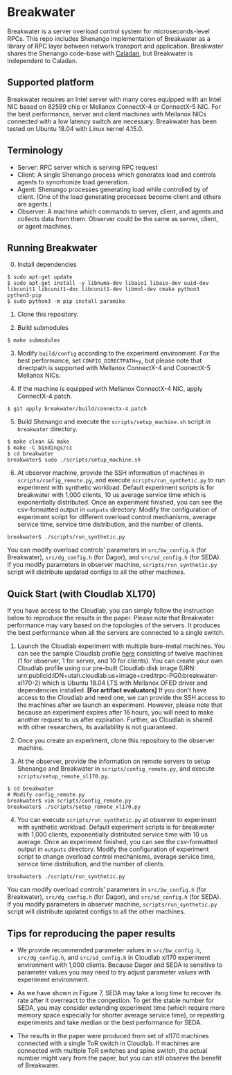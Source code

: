 # Breakwater
Breakwater is a server overload control system for
microseconds-level RPCs. This repo includes 
Shenango implementation of Breakwater as a library of
RPC layer between network transport and application.
Breakwater shares the Shenango code-base with
[Caladan](https://github.com/joshuafried/caladan-ae),
but Breakwater is independent to Caladan.

## Supported platform
Breakwater requires an Intel server with many cores equipped
with an Intel NIC based on 82599 chip or Mellanox ConnectX-4
or ConnectX-5 NIC. For the best performance,
server and client machines with Mellanox NICs connected with
a low latency switch are necessary. Breakwater has been tested
on Ubuntu 18.04 with Linux kernel 4.15.0.

## Terminology
- Server: RPC server which is serving RPC request
- Client: A single Shenango process which generates load and
controls agents to syncrhonize load generation. 
- Agent: Shenango processes generating load while controlled by
of client. (One of the load generating processes become client
and others are agents.)
- Observer: A machine which commands to server, client, and agents
and collects data from them. Observer could be the same as server,
client, or agent machines.

## Running Breakwater
0. Install dependencies
```
$ sudo apt-get update
$ sudo apt-get install -y libnuma-dev libaio1 libaio-dev uuid-dev libcunit1 libcunit1-doc libcunit1-dev libmnl-dev cmake python3 python3-pip
$ sudo python3 -m pip install paramiko
```

1. Clone this repository.

2. Build submodules
```
$ make submodules
```

3. Modify `build/config` according to the experiment environment.
For the best performance, set `CONFIG_DIRECTPATH=y`, but please
note that directpath is supported with Mellanox ConnectX-4 and
CoonectX-5 Mellanox NICs.

4. If the machine is equipped with Mellanox ConnectX-4 NIC,
apply ConnectX-4 patch.
```
$ git apply breakwater/build/connectx-4.patch
```

5. Build Shenango and execute the 
`scripts/setup_machine.sh` script in `breakwater` directory.
```
$ make clean && make
$ make -C bindings/cc
$ cd breakwater
breakwater$ sudo ./scripts/setup_machine.sh
```

6. At observer machine, provide the SSH information of machines in
`scripts/config_remote.py`, and execute `scripts/run_synthetic.py`
to run experiment with synthetic workload.  Default experiment
scripts is for breakwater with 1,000 clients, 10 us average service
time which is exponentially distributed. Once an experiment
finished, you can see the csv-formatted output in `outputs`
directory. Modify the configuration of experiment script for
different overload control mechanisms, average service time,
service time distribution, and the number of clients.
```
breakwater$ ./scripts/run_synthetic.py
```
You can modify overload controls' parameters in
`src/bw_config.h` (for Breakwater), `src/dg_config.h` (for Dagor),
and `src/sd_config.h` (for SEDA). If you modify parameters in
observer machine, `scripts/run_synthetic.py` script will distribute
updated configs to all the other machines.

## Quick Start (with Cloudlab XL170)
If you have access to the Cloudlab, you can simply follow the
instruction below to reproduce the results in the paper.
Please note that Breakwater performance may vary based on the
topologies of the servers. It produces the best performance
when all the servers are connected to a single switch.

1. Launch the Cloudlab experiment with multiple bare-metal
machines. You can see the sample Cloudlab profile [here](
https://www.cloudlab.us/p/CreditRPC/breakwater-xl170)
consisting of twelve machines (1 for observer, 1 for server,
and 10 for clients).
You can create your own Cloudlab profile using our pre-built
Cloudlab disk image (URN:
urn:publicid:IDN+utah.cloudlab.us+image+creditrpc-PG0:breakwater-xl170-2)
which is Ubuntu 18.04 LTS with Mellanox OFED driver and
dependencies installed.
**[For artifact evaluators]** If you
don't have access to the Cloudlab and need one, we can provide
the SSH access to the machines after we launch an experiment.
However, please note that because an experiment expires after 16 hours,
you will need to make another request to us after expiration.
Further, as Cloudlab is shared with other researchers, its
availability is not guaranteed.

2. Once you create an experiment, clone this repository to the
observer machine.

3. At the observer, provide the information on remote servers to
setup Shenango and Breakwater in `scripts/config_remote.py`, and
execute `scripts/setup_remote_xl170.py`.
```
$ cd breakwater
# Modify config_remote.py
breakwater$ vim scripts/config_remote.py
breakwater$ ./scripts/setup_remote_xl170.py
```

4. You can execute `scripts/run_synthetic.py` at observer to experiment
with synthetic workload. Default experiment scripts is for breakwater
with 1,000 clients, exponentially distributed service time with 10 us
average. Once an experiment finished, you can
see the csv-formatted output in `outputs` directory. Modify the
configuration of experiment script to change overload control
mechanisms, average service time, service time distribution, and
the number of clients.
```
breakwater$ ./scripts/run_synthetic.py
```
You can modify overload controls' parameters in
`src/bw_config.h` (for Breakwater), `src/dg_config.h` (for Dagor),
and `src/sd_config.h` (for SEDA). If you modify parameters in
observer machine, `scripts/run_synthetic.py` script will distribute
updated configs to all the other machines.

## Tips for reproducing the paper results
- We provide recommended parameter values in `src/bw_config.h`,
`src/dg_config.h`, and `src/sd_config.h` in Cloudlab xl170 experiment
environment with 1,000 clients. Because Dagor and SEDA is sensitive to
parameter values you may need to try adjust parameter values with experiment
environment.

- As we have shown in Figure 7, SEDA may take a long time to recover
its rate after it overreact to the congestion. To get the stable number for
SEDA, you may consider extending experiment time (which require more memory
space especially for shorter average service time), or repeating experiments
and take median or the best performance for SEDA.

- The results in the paper were produced from set of xl170 machines connected
with a single ToR switch in Cloudlab. If machines are connected with multiple
ToR switches and spine switch, the actual number might vary from the paper, but
you can still observe the benefit of Breakwater.
